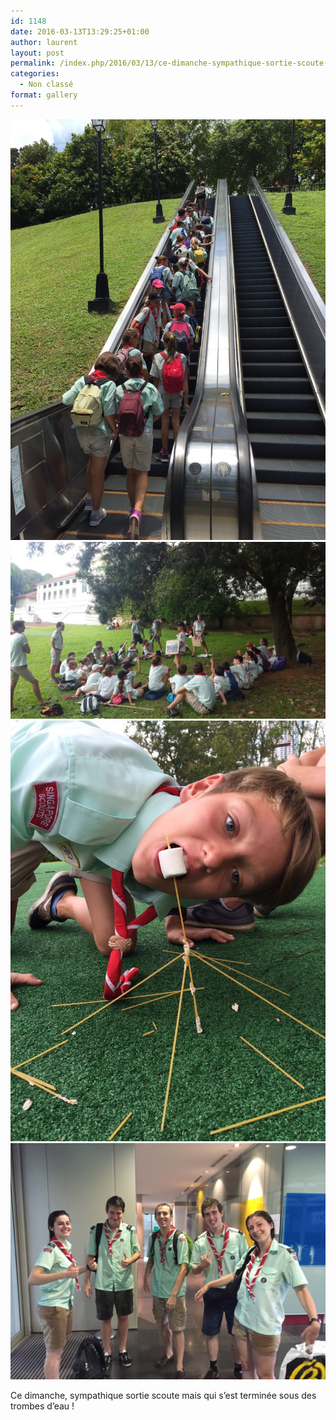 ```yaml
---
id: 1148
date: 2016-03-13T13:29:25+01:00
author: laurent
layout: post
permalink: /index.php/2016/03/13/ce-dimanche-sympathique-sortie-scoute-mais-qui/
categories:
  - Non classé
format: gallery
---
```

<img src="/images/2016/03/tumblr_o3zc54ZvSl1uuvt0bo1_1280.jpg" />
<img src="/images/2016/03/tumblr_o3zc54ZvSl1uuvt0bo2_1280.jpg" />
<img src="/images/2016/03/tumblr_o3zc54ZvSl1uuvt0bo3_1280.jpg" />
<img src="/images/2016/03/tumblr_o3zc54ZvSl1uuvt0bo4_1280.jpg" />

Ce dimanche, sympathique sortie scoute mais qui s&rsquo;est terminée sous des trombes d&rsquo;eau !